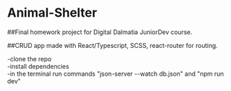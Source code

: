 # Animal-Shelter 

##Final homework project for Digital Dalmatia JuniorDev course.

##CRUD app made with React/Typescript, SCSS, react-router for routing.


-clone the repo  
-install dependencies  
-in the terminal run commands  "json-server --watch db.json" and "npm run dev"  



